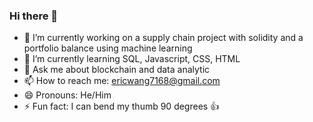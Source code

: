 ### Hi there 👋

<!--
**ericwang71/ericwang71** is a ✨ _special_ ✨ repository because its `README.md` (this file) appears on your GitHub profile.

Here are some ideas to get you started:

- 🔭 I’m currently working on ...
- 🌱 I’m currently learning ...
- 👯 I’m looking to collaborate on ...
- 🤔 I’m looking for help with ...
- 💬 Ask me about ...
- 📫 How to reach me: ...
- 😄 Pronouns: ...
- ⚡ Fun fact: ...
-->

- 🔭 I’m currently working on a supply chain project with solidity and a portfolio balance using machine learning 
- 🌱 I’m currently learning SQL, Javascript, CSS, HTML
- 💬 Ask me about blockchain and data analytic 
- 📫 How to reach me: ericwang7168@gmail.com
- 😄 Pronouns: He/Him
- ⚡ Fun fact: I can bend my thumb 90 degrees 👍

